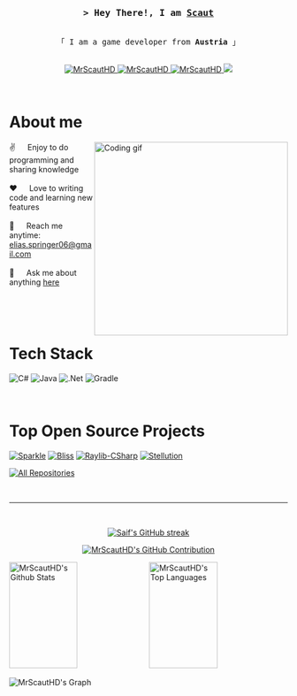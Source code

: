 <!-- Intro  -->
<h3 align="center">
        <samp>&gt; Hey There!, I am
                <b><a target="_blank" href="https://discord.gg/7XKw6YQa76">Scaut</a></b>
        </samp>
</h3>


<p align="center"> 
  <samp>
    <br>
    「 I am a game developer from <b>Austria</b> 」
    <br>
    <br>
  </samp>
</p>


<p align="center">
 <a href="https://discord.gg/7XKw6YQa76" target="blank">
  <img src="https://img.shields.io/badge/Discord-%237289DA.svg?logo=discord&logoColor=white" alt="MrScautHD" />
 </a>
 <a href="https://www.instagram.com/mrscaut4k/" target="_blank">
  <img src="https://img.shields.io/badge/Instagram-%23E4405F.svg?logo=Instagram&logoColor=white" alt="MrScautHD"/>
 </a>
 <a href="https://twitch.tv/MrScautHD" target="_blank">
  <img src="https://img.shields.io/badge/Twitch-%239146FF.svg?logo=Twitch&logoColor=white" alt="MrScautHD" />
 </a>
 <a href="https://www.youtube.com/channel/UCHme8zWPZGL13TxSLdqO3OA" target="_blank">
  <img src="https://img.shields.io/badge/YouTube-%23FF0000.svg?logo=YouTube&logoColor=white" />
 </a>
</p>
<br />

<!-- About Section -->
 # About me
 
<p>
 <img align="right" width="350" src="https://cdn.discordapp.com/attachments/1170762593938440302/1230908678270353480/programmer.gif?ex=6635080a&is=6622930a&hm=4a5927c1ef4c780e1f6ea7e7269a481a16b46e16ca8e843f3f7b47cfea908a51&" alt="Coding gif" />
  
 ✌️ &emsp; Enjoy to do programming and sharing knowledge<br/><br/>
 ❤️ &emsp; Love to writing code and learning new features<br/><br/>
 📧 &emsp; Reach me anytime: elias.springer06@gmail.com<br/><br/>
 💬 &emsp; Ask me about anything [here](https://discord.gg/7XKw6YQa76)

</p>

<br/>
<br/>
<br/>

# Tech Stack

![C#](https://img.shields.io/badge/c%23-%23239120.svg?style=for-the-badge&logo=csharp&logoColor=white)
![Java](https://img.shields.io/badge/java-%23ED8B00.svg?style=for-the-badge&logo=openjdk&logoColor=white)
![.Net](https://img.shields.io/badge/.NET-5C2D91?style=for-the-badge&logo=.net&logoColor=white)
![Gradle](https://img.shields.io/badge/Gradle-02303A.svg?style=for-the-badge&logo=Gradle&logoColor=white)

<br/>

# Top Open Source Projects
[![Sparkle](https://github-readme-stats.vercel.app/api/pin/?username=MrScautHD&repo=Sparkle&border_color=7F3FBF&bg_color=0D1117&title_color=C9D1D9&text_color=8B949E&icon_color=7F3FBF)](https://github.com/MrScautHD/Sparkle)
[![Bliss](https://github-readme-stats.vercel.app/api/pin/?username=MrScautHD&repo=Bliss&border_color=7F3FBF&bg_color=0D1117&title_color=C9D1D9&text_color=8B949E&icon_color=7F3FBF)](https://github.com/MrScautHD/Bliss)
[![Raylib-CSharp](https://github-readme-stats.vercel.app/api/pin/?username=MrScautHD&repo=Raylib-CSharp&border_color=7F3FBF&bg_color=0D1117&title_color=C9D1D9&text_color=8B949E&icon_color=7F3FBF)](https://github.com/MrScautHD/Raylib-CSharp)
[![Stellution](https://github-readme-stats.vercel.app/api/pin/?username=MrScautHD&repo=Stellution&border_color=7F3FBF&bg_color=0D1117&title_color=C9D1D9&text_color=8B949E&icon_color=7F3FBF)](https://github.com/MrScautHD/Stellution)

<p align="left">
  <a href="https://github.com/MrScautHD?tab=repositories" target="_blank"><img alt="All Repositories" title="All Repositories" src="https://img.shields.io/badge/-All%20Repos-2962FF?style=for-the-badge&logo=koding&logoColor=white"/></a>
</p>

<br/>
<hr/>
<br/>

<p align="center">
  <a href="https://github.com/MrScautHD">
    <img src="https://github-readme-streak-stats.herokuapp.com/?user=MrScautHD&theme=radical&border=7F3FBF&background=0D1117" alt="Saif's GitHub streak"/>
  </a>
</p>

<p align="center">
  <a href="https://github.com/MrScautHD">
    <img src="https://github-profile-summary-cards.vercel.app/api/cards/profile-details?username=MrScautHD&theme=radical" alt="MrScautHD's GitHub Contribution"/>
  </a>
</p>

<a> 
    <a href="https://github.com/MrScautHD"><img alt="MrScautHD's Github Stats" src="https://denvercoder1-github-readme-stats.vercel.app/api?username=MrScautHD&show_icons=true&count_private=true&theme=react&border_color=7F3FBF&bg_color=0D1117&title_color=F85D7F&icon_color=F8D866" height="192px" width="49.5%"/></a>
  <a href="https://github.com/MrScautHD"><img alt="MrScautHD's Top Languages" src="https://denvercoder1-github-readme-stats.vercel.app/api/top-langs/?username=MrScautHD&langs_count=8&layout=compact&theme=react&border_color=7F3FBF&bg_color=0D1117&title_color=F85D7F&icon_color=F8D866" height="192px" width="49.5%"/></a>
  <br/>
</a>


![MrScautHD's Graph](https://github-readme-activity-graph.vercel.app/graph?username=MrScautHD&custom_title=MrScautHD's%20GitHub%20Activity%20Graph&bg_color=0D1117&color=7F3FBF&line=7F3FBF&point=7F3FBF&area_color=FFFFFF&title_color=FFFFFF&area=true)
